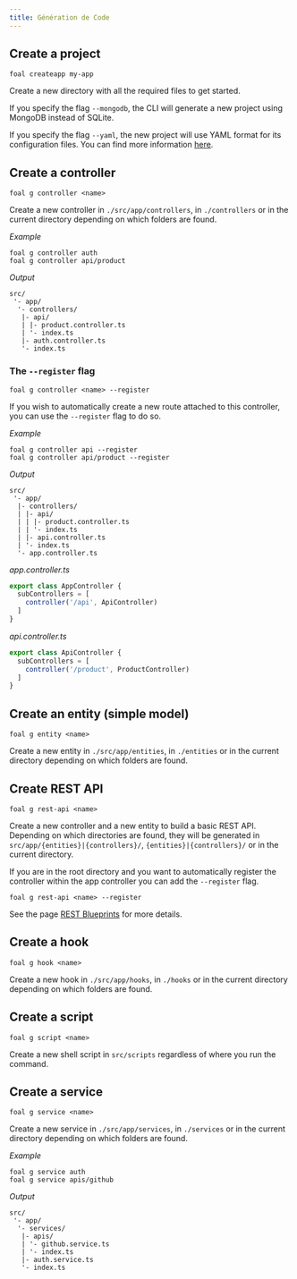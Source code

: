 ```yaml
---
title: Génération de Code
---
```



## Create a project

```shell
foal createapp my-app
```

Create a new directory with all the required files to get started.

If you specify the flag `--mongodb`, the CLI will generate a new project using MongoDB instead of SQLite.

If you specify the flag `--yaml`, the new project will use YAML format for its configuration files. You can find more information [here](../architecture/configuration.md).

## Create a controller

```shell
foal g controller <name>
```

Create a new controller in `./src/app/controllers`, in `./controllers` or in the current directory depending on which folders are found.

*Example*
```shell
foal g controller auth
foal g controller api/product
```

*Output*
```
src/
 '- app/
  '- controllers/
   |- api/
   | |- product.controller.ts
   | '- index.ts
   |- auth.controller.ts
   '- index.ts
```

### The `--register` flag

```shell
foal g controller <name> --register
```

If you wish to automatically create a new route attached to this controller, you can use the `--register` flag to do so.

*Example*
```shell
foal g controller api --register
foal g controller api/product --register
```

*Output*
```
src/
 '- app/
  |- controllers/
  | |- api/
  | | |- product.controller.ts
  | | '- index.ts
  | |- api.controller.ts
  | '- index.ts
  '- app.controller.ts
```

*app.controller.ts*
```typescript
export class AppController {
  subControllers = [
    controller('/api', ApiController)
  ]
}
```

*api.controller.ts*
```typescript
export class ApiController {
  subControllers = [
    controller('/product', ProductController)
  ]
}
```

## Create an entity (simple model)

```shell
foal g entity <name>
```

Create a new entity in `./src/app/entities`, in `./entities` or in the current directory depending on which folders are found.

## Create REST API

```shell
foal g rest-api <name>
```

Create a new controller and a new entity to build a basic REST API. Depending on which directories are found, they will be generated in `src/app/{entities}|{controllers}/`, `{entities}|{controllers}/` or in the current directory.

If you are in the root directory and you want to automatically register the controller within the app controller you can add the `--register` flag.

```shell
foal g rest-api <name> --register
```

See the page [REST Blueprints](../api-section/rest-blueprints.md) for more details.

## Create a hook

```shell
foal g hook <name>
```

Create a new hook in `./src/app/hooks`, in `./hooks` or in the current directory depending on which folders are found.

## Create a script

```shell
foal g script <name>
```

Create a new shell script in `src/scripts` regardless of where you run the command.

## Create a service

```shell
foal g service <name>
```

Create a new service in `./src/app/services`, in `./services` or in the current directory depending on which folders are found.

*Example*
```shell
foal g service auth
foal g service apis/github
```

*Output*
```
src/
 '- app/
  '- services/
   |- apis/
   | '- github.service.ts
   | '- index.ts
   |- auth.service.ts
   '- index.ts
```